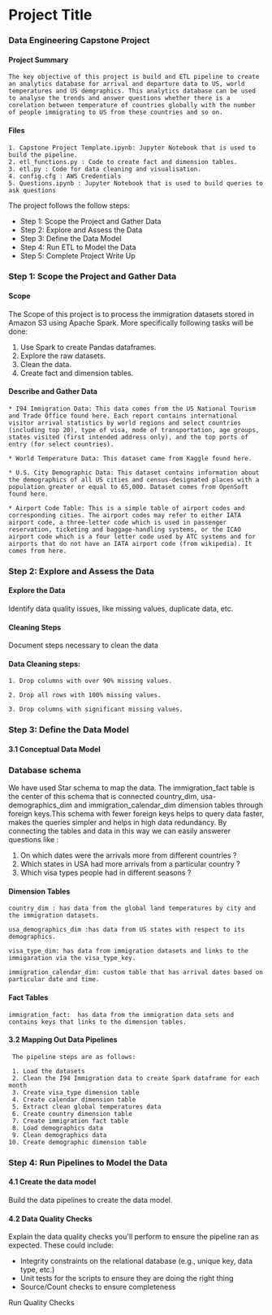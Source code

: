 # Project Title
### Data Engineering Capstone Project

#### Project Summary
    The key objective of this project is build and ETL pipeline to create an analytics database for arrival and departure data to US, world temperatures and US demgraphics. This analytics database can be used to analyse the trends and answer questions whether there is a corelation between temperature of countries globally with the number of people immigrating to US from these countries and so on.
    
#### Files
    1. Capstone Project Template.ipynb: Jupyter Notebook that is used to build the pipeline.
    2. etl_functions.py : Code to create fact and dimension tables.
    3. etl.py : Code for data cleaning and visualisation.
    4. config.cfg : AWS Credentials
    5. Questions.ipynb : Jupyter Notebook that is used to build queries to ask questions 

The project follows the follow steps:

* Step 1: Scope the Project and Gather Data
* Step 2: Explore and Assess the Data
* Step 3: Define the Data Model
* Step 4: Run ETL to Model the Data
* Step 5: Complete Project Write Up

### Step 1: Scope the Project and Gather Data

#### Scope 
The Scope of this project is to process the immigration datasets stored in Amazon S3 using Apache Spark. More specifically following tasks will be done:
1. Use Spark to create Pandas dataframes.
2. Explore the raw datasets.
3. Clean the data.
4. Create fact and dimension tables.

#### Describe and Gather Data 

    * I94 Immigration Data: This data comes from the US National Tourism and Trade Office found here. Each report contains international visitor arrival statistics by world regions and select countries (including top 20), type of visa, mode of transportation, age groups, states visited (first intended address only), and the top ports of entry (for select countries).

    * World Temperature Data: This dataset came from Kaggle found here.

    * U.S. City Demographic Data: This dataset contains information about the demographics of all US cities and census-designated places with a population greater or equal to 65,000. Dataset comes from OpenSoft found here.

    * Airport Code Table: This is a simple table of airport codes and corresponding cities. The airport codes may refer to either IATA airport code, a three-letter code which is used in passenger reservation, ticketing and baggage-handling systems, or the ICAO airport code which is a four letter code used by ATC systems and for airports that do not have an IATA airport code (from wikipedia). It comes from here.
    
    
### Step 2: Explore and Assess the Data

#### Explore the Data 
Identify data quality issues, like missing values, duplicate data, etc.

#### Cleaning Steps
Document steps necessary to clean the data

#### Data Cleaning steps:

    1. Drop columns with over 90% missing values. 

    2. Drop all rows with 100% missing values.

    3. Drop columns with significant missing values.
    
### Step 3: Define the Data Model

#### 3.1 Conceptual Data Model
    
   ### Database schema
   
   We have used Star schema to map the data. The immigration_fact table is the center of this schema that is connected country_dim, usa-demographics_dim and        immigration_calendar_dim dimension tables through foreign keys.This schema with fewer foreign keys helps to query data faster, makes the queries simpler and    helps in high data redundancy. By connecting the tables and data in this way we can easily answerer questions like :
   1. On which dates were the arrivals more from different countries ?
   2. Which states in USA had more arrivals from a particular country ?
   3. Which visa types people had in different seasons ?
    
   #### Dimension Tables
    
    country_dim : has data from the global land temperatures by city and the immigration datasets. 
    
    usa_demographics_dim :has data from US states with respect to its demographics.

    visa_type_dim: has data from immigration datasets and links to the immigaration via the visa_type_key.
    
    immigration_calendar_dim: custom table that has arrival dates based on particular date and time.
    
   #### Fact Tables
    
    immigration_fact:  has data from the immigration data sets and contains keys that links to the dimension tables. 
    

#### 3.2 Mapping Out Data Pipelines

     The pipeline steps are as follows:

     1. Load the datasets
     2. Clean the I94 Immigration data to create Spark dataframe for each month
     3. Create visa_type dimension table
     4. Create calendar dimension table
     5. Extract clean global temperatures data
     6. Create country dimension table
     7. Create immigration fact table
     8. Load demographics data
     9. Clean demographics data
    10. Create demographic dimension table
    

### Step 4: Run Pipelines to Model the Data 

#### 4.1 Create the data model
Build the data pipelines to create the data model.


#### 4.2 Data Quality Checks
Explain the data quality checks you'll perform to ensure the pipeline ran as expected. These could include:
 * Integrity constraints on the relational database (e.g., unique key, data type, etc.)
 * Unit tests for the scripts to ensure they are doing the right thing
 * Source/Count checks to ensure completeness
 
Run Quality Checks